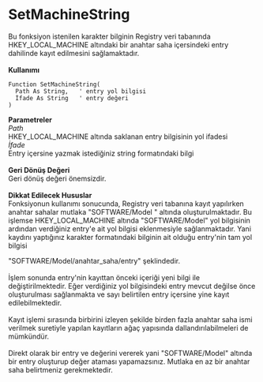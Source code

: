 # SetMachineString

Bu fonksiyon istenilen karakter bilginin Registry veri tabanında HKEY\_LOCAL\_MACHINE altındaki bir anahtar saha içersindeki entry dahilinde kayıt edilmesini sağlamaktadır.\
\
**Kullanımı**

```
Function SetMachineString(
  Path As String,	' entry yol bilgisi
  İfade As String	' entry değeri
)
```

**Parametreler**\
_Path_\
HKEY\_LOCAL\_MACHINE altında saklanan entry bilgisinin yol ifadesi\
_İfade_\
Entry içersine yazmak istediğiniz string formatındaki bilgi\
\
**Geri Dönüş Değeri**\
Geri dönüş değeri önemsizdir.\
\
**Dikkat Edilecek Hususlar**\
Fonksiyonun kullanımı sonucunda, Registry veri tabanına kayıt yapılırken anahtar sahalar mutlaka "SOFTWARE/Model " altında oluşturulmaktadır. Bu işlemse HKEY\_LOCAL\_MACHINE altında "SOFTWARE/Model" yol bilgisinin ardından verdiğiniz entry'e ait yol bilgisi eklenmesiyle sağlanmaktadır. Yani kaydını yaptığınız karakter formatındaki bilginin ait olduğu entry'nin tam yol bilgisi

"SOFTWARE/Model/anahtar\_saha/entry" şeklindedir.\
\
İşlem sonunda entry'nin kayıttan önceki içeriği yeni bilgi ile değiştirilmektedir. Eğer verdiğiniz yol bilgisindeki entry mevcut değilse önce oluşturulması sağlanmakta ve sayı belirtilen entry içersine yine kayıt edilebilmektedir.\
\
Kayıt işlemi sırasında birbirini izleyen şekilde birden fazla anahtar saha ismi verilmek suretiyle yapılan kayıtların ağaç yapısında dallandırılabilmeleri de mümkündür.\
\
Direkt olarak bir entry ve değerini vererek yani "SOFTWARE/Model" altında bir entry oluşturup değer ataması yapamazsınız. Mutlaka en az bir anahtar saha belirtmeniz gerekmektedir.
